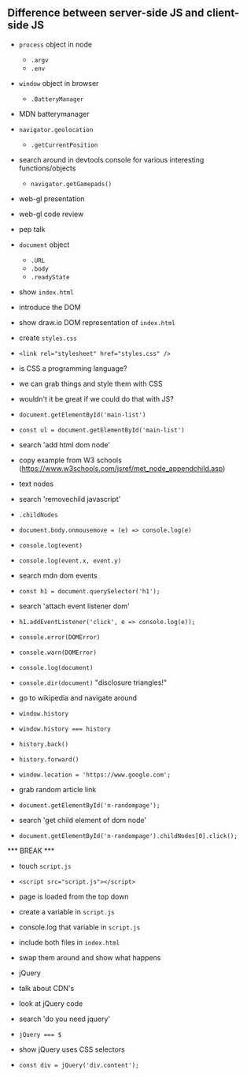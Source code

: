 ## Difference between server-side JS and client-side JS
* `process` object in node
  * `.argv`
  * `.env`
* `window` object in browser
  * `.BatteryManager`


* MDN batterymanager


* `navigator.geolocation`
  * `.getCurrentPosition`


* search around in devtools console for various interesting functions/objects
  * `navigator.getGamepads()`


* web-gl presentation
* web-gl code review
* pep talk


* `document` object
  * `.URL`
  * `.body`
  * `.readyState`


* show `index.html`
* introduce the DOM
* show draw.io DOM representation of `index.html`


* create `styles.css`
* `<link rel="stylesheet" href="styles.css" />`


* is CSS a programming language?
* we can grab things and style them with CSS
* wouldn't it be great if we could do that with JS?


* `document.getElementById('main-list')`
* `const ul = document.getElementById('main-list')`
* search 'add html dom node'
* copy example from W3 schools (https://www.w3schools.com/jsref/met_node_appendchild.asp)


* text nodes


* search 'removechild javascript'
* `.childNodes`


* `document.body.onmousemove = (e) => console.log(e)`
* `console.log(event)`
* `console.log(event.x, event.y)`


* search mdn dom events


* `const h1 = document.querySelector('h1');`
* search 'attach event listener dom'
* `h1.addEventListener('click', e => console.log(e));`


* `console.error(DOMError)`
* `console.warn(DOMError)`
* `console.log(document)`
* `console.dir(document)` "disclosure triangles!"


* go to wikipedia and navigate around
* `window.history`
* `window.history === history`
* `history.back()`
* `history.forward()`


* `window.location = 'https://www.google.com';`


* grab random article link
* `document.getElementById('n-randompage');`
* search 'get child element of dom node'
* `document.getElementById('n-randompage').childNodes[0].click();`


*** BREAK ***


* touch `script.js`
* `<script src="script.js"></script>`


* page is loaded from the top down


* create a variable in `script.js`
* console.log that variable in `script.js`
* include both files in `index.html`
* swap them around and show what happens


* jQuery
* talk about CDN's
* look at jQuery code
* search 'do you need jquery'


* `jQuery === $`
* show jQuery uses CSS selectors
* `const div = jQuery('div.content');`
